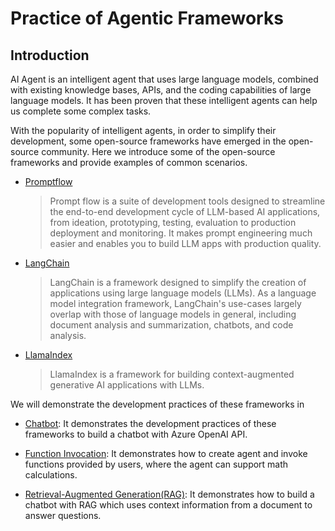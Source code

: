 # Practice of Agentic Frameworks

## Introduction

AI Agent is an intelligent agent that uses large language models, combined with existing knowledge bases, APIs, and the coding capabilities of large language models. It has been proven that these intelligent agents can help us complete some complex tasks.

With the popularity of intelligent agents, in order to simplify their development, some open-source frameworks have emerged in the open-source community. Here we introduce some of the open-source frameworks and provide examples of common scenarios.


- [Promptflow](https://microsoft.github.io/promptflow/)
    > Prompt flow is a suite of development tools designed to streamline the end-to-end development cycle of LLM-based AI applications, from ideation, prototyping, testing, evaluation to production deployment and monitoring. It makes prompt engineering much easier and enables you to build LLM apps with production quality.

- [LangChain](https://python.langchain.com/v0.2/docs/introduction/)
    > LangChain is a framework designed to simplify the creation of applications using large language models (LLMs). As a language model integration framework, LangChain's use-cases largely overlap with those of language models in general, including document analysis and summarization, chatbots, and code analysis.

- [LlamaIndex](https://docs.llamaindex.ai/en/stable/)
    > LlamaIndex is a framework for building context-augmented generative AI applications with LLMs.

 We will demonstrate the development practices of these frameworks in 
 - [Chatbot](./chatbot/README.md):
It demonstrates the development practices of these frameworks to build a chatbot with Azure OpenAI API.

 - [Function Invocation](./func/README.md):
It demonstrates how to create agent and invoke functions provided by users, where the agent can support math calculations.

 - [Retrieval-Augmented Generation(RAG)](./rag/README.md):
It demonstrates how to build a chatbot with RAG which uses context information from a document to answer questions.











